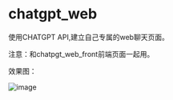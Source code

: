 # chatgpt_web

使用CHATGPT API,建立自己专属的web聊天页面。

注意：和chatpgt_web_front前端页面一起用。

效果图：

![image](https://user-images.githubusercontent.com/10266200/228227954-c966333b-b6c7-4cd8-b761-c718b5a63fd3.png)
